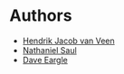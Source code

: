# Authors

* [Hendrik Jacob van Veen](mailto:henkvanveen@gmail.com)
* [Nathaniel Saul](mailto:nat@saulgill.com)
* [Dave Eargle](mailto:dave@daveeargle.com)
